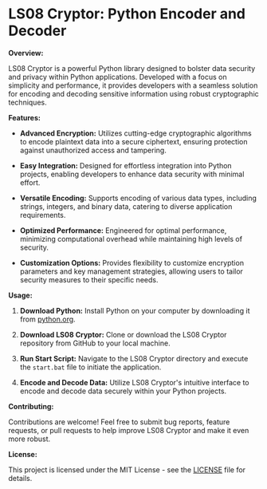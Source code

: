 # **LS08 Cryptor: Python Encoder and Decoder**

**Overview:**

LS08 Cryptor is a powerful Python library designed to bolster data security and privacy within Python applications. Developed with a focus on simplicity and performance, it provides developers with a seamless solution for encoding and decoding sensitive information using robust cryptographic techniques.

**Features:**

- **Advanced Encryption:** Utilizes cutting-edge cryptographic algorithms to encode plaintext data into a secure ciphertext, ensuring protection against unauthorized access and tampering.
  
- **Easy Integration:** Designed for effortless integration into Python projects, enabling developers to enhance data security with minimal effort.
  
- **Versatile Encoding:** Supports encoding of various data types, including strings, integers, and binary data, catering to diverse application requirements.
  
- **Optimized Performance:** Engineered for optimal performance, minimizing computational overhead while maintaining high levels of security.
  
- **Customization Options:** Provides flexibility to customize encryption parameters and key management strategies, allowing users to tailor security measures to their specific needs.

**Usage:**

1. **Download Python:** Install Python on your computer by downloading it from [python.org](https://www.python.org/downloads/).

2. **Download LS08 Cryptor:** Clone or download the LS08 Cryptor repository from GitHub to your local machine.

3. **Run Start Script:** Navigate to the LS08 Cryptor directory and execute the `start.bat` file to initiate the application.

4. **Encode and Decode Data:** Utilize LS08 Cryptor's intuitive interface to encode and decode data securely within your Python projects.

**Contributing:**

Contributions are welcome! Feel free to submit bug reports, feature requests, or pull requests to help improve LS08 Cryptor and make it even more robust.

**License:**

This project is licensed under the MIT License - see the [LICENSE](LICENSE) file for details.
